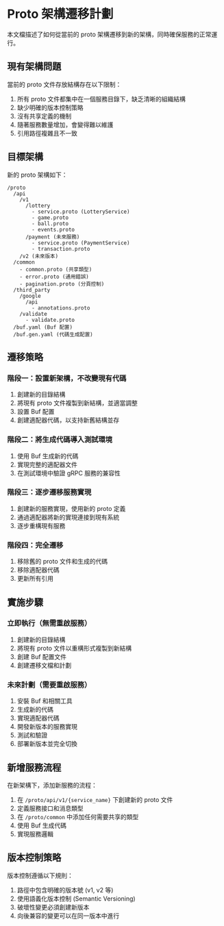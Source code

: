 # Proto 架構遷移計劃

本文檔描述了如何從當前的 proto 架構遷移到新的架構，同時確保服務的正常運行。

## 現有架構問題

當前的 proto 文件存放結構存在以下限制：

1. 所有 proto 文件都集中在一個服務目錄下，缺乏清晰的組織結構
2. 缺少明確的版本控制策略
3. 沒有共享定義的機制
4. 隨著服務數量增加，會變得難以維護
5. 引用路徑複雜且不一致

## 目標架構

新的 proto 架構如下：

```
/proto
  /api
    /v1
      /lottery
        - service.proto (LotteryService)
        - game.proto
        - ball.proto
        - events.proto
      /payment (未來服務)
        - service.proto (PaymentService)
        - transaction.proto
    /v2 (未來版本)
  /common
    - common.proto (共享類型)
    - error.proto (通用錯誤)
    - pagination.proto (分頁控制)
  /third_party
    /google
      /api
        - annotations.proto
    /validate
      - validate.proto
  /buf.yaml (Buf 配置)
  /buf.gen.yaml (代碼生成配置)
```

## 遷移策略

### 階段一：設置新架構，不改變現有代碼

1. 創建新的目錄結構
2. 將現有 proto 文件複製到新結構，並適當調整
3. 設置 Buf 配置
4. 創建適配器代碼，以支持新舊結構並存

### 階段二：將生成代碼導入測試環境

1. 使用 Buf 生成新的代碼
2. 實現完整的適配器文件
3. 在測試環境中驗證 gRPC 服務的兼容性

### 階段三：逐步遷移服務實現

1. 創建新的服務實現，使用新的 proto 定義
2. 通過適配器將新的實現連接到現有系統
3. 逐步重構現有服務

### 階段四：完全遷移

1. 移除舊的 proto 文件和生成的代碼
2. 移除適配器代碼
3. 更新所有引用

## 實施步驟

### 立即執行（無需重啟服務）

1. 創建新的目錄結構
2. 將現有 proto 文件以重構形式複製到新結構
3. 創建 Buf 配置文件
4. 創建遷移文檔和計劃

### 未來計劃（需要重啟服務）

1. 安裝 Buf 和相關工具
2. 生成新的代碼
3. 實現適配器代碼
4. 開發新版本的服務實現
5. 測試和驗證
6. 部署新版本並完全切換

## 新增服務流程

在新架構下，添加新服務的流程：

1. 在 `/proto/api/v1/{service_name}` 下創建新的 proto 文件
2. 定義服務接口和消息類型
3. 在 `/proto/common` 中添加任何需要共享的類型
4. 使用 Buf 生成代碼
5. 實現服務邏輯

## 版本控制策略

版本控制遵循以下規則：

1. 路徑中包含明確的版本號 (v1, v2 等)
2. 使用語義化版本控制 (Semantic Versioning)
3. 破壞性變更必須創建新版本
4. 向後兼容的變更可以在同一版本中進行 